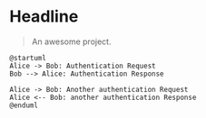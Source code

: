 # Headline

> An awesome project.



```plantuml
@startuml
Alice -> Bob: Authentication Request
Bob --> Alice: Authentication Response

Alice -> Bob: Another authentication Request
Alice <-- Bob: another authentication Response
@enduml
```